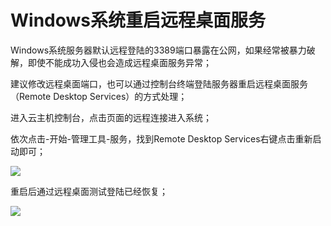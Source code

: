 # Windows系统重启远程桌面服务
Windows系统服务器默认远程登陆的3389端口暴露在公网，如果经常被暴力破解，即使不能成功入侵也会造成远程桌面服务异常；


建议修改远程桌面端口，也可以通过控制台终端登陆服务器重启远程桌面服务（Remote Desktop Services）的方式处理；


进入云主机控制台，点击页面的远程连接进入系统；


依次点击-开始-管理工具-服务，找到Remote Desktop Services右键点击重新启动即可；

![](https://github.com/jdcloudcom/cn/blob/edit/image/Elastic-Compute/Virtual-Machine/Windows/Windows%E7%B3%BB%E7%BB%9F%E9%87%8D%E5%90%AF%E8%BF%9C%E7%A8%8B%E6%A1%8C%E9%9D%A2%E6%9C%8D%E5%8A%A101.png)

重启后通过远程桌面测试登陆已经恢复；

![](https://github.com/jdcloudcom/cn/blob/edit/image/Elastic-Compute/Virtual-Machine/Windows/Windows%E7%B3%BB%E7%BB%9F%E9%87%8D%E5%90%AF%E8%BF%9C%E7%A8%8B%E6%A1%8C%E9%9D%A2%E6%9C%8D%E5%8A%A102.png)
